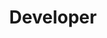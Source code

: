 ---
name: "Janis Chen"
title: "Developer"
secondary: "Instructor"
group: "member"
github: "janianovi"
---